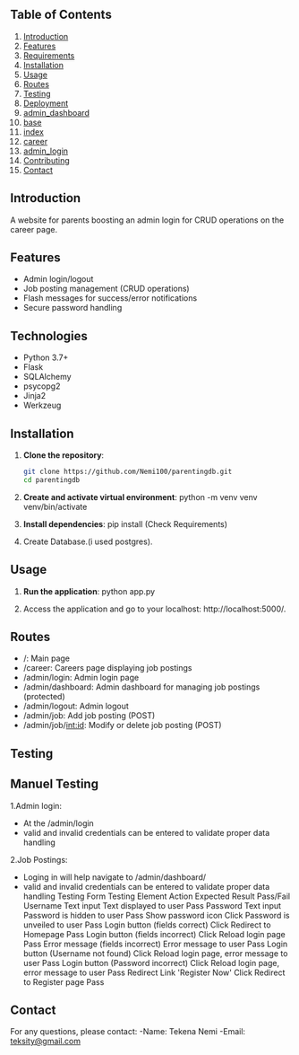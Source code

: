 

## Table of Contents
1. [Introduction](#introduction)
2. [Features](#features)
3. [Requirements](#requirements)
4. [Installation](#installation)
5. [Usage](#usage)
6. [Routes](#routes)
7. [Testing](#testing)
8. [Deployment](#deployment)
9. [admin_dashboard](#admin_dashboard)
10. [base](#base)
11. [index](#index)
12. [career](#career)
13. [admin_login](#admin_login)
14. [Contributing](#contributing)
15. [Contact](#contact)

## Introduction
A website for parents boosting an admin login for CRUD operations on the career page.


## Features
- Admin login/logout
- Job posting management (CRUD operations)
- Flash messages for success/error notifications
- Secure password handling

## Technologies
- Python 3.7+
- Flask
- SQLAlchemy
- psycopg2
- Jinja2
- Werkzeug

## Installation
1. **Clone the repository**:
   ```bash
   git clone https://github.com/Nemi100/parentingdb.git
   cd parentingdb

2. **Create and activate virtual environment**:
   python -m venv venv
   venv/bin/activate

2. **Install dependencies**:
   pip install  (Check Requirements)

2. Create Database.(i used postgres).

## Usage
1. **Run the application**:
   python app.py

2. Access the application and go to your localhost: http://localhost:5000/.

## Routes

- /: Main page
- /career: Careers page displaying job postings
- /admin/login: Admin login page
- /admin/dashboard: Admin dashboard for managing job postings (protected)
- /admin/logout: Admin logout
- /admin/job: Add job posting (POST)
- /admin/job/<int:id>: Modify or delete job posting (POST)

## Testing

## Manuel Testing

1.Admin login:
- At the /admin/login
- valid and invalid credentials can be entered to validate proper data handling

2.Job Postings:
- Loging in will help navigate to /admin/dashboard/
- valid and invalid credentials can be entered to validate proper data handling
Testing
Form Testing
Element	Action	Expected Result	Pass/Fail
Username	Text input	Text displayed to user	Pass
Password	Text input	Password is hidden to user	Pass
Show password icon	Click	Password is unveiled to user	Pass
Login button (fields correct)	Click	Redirect to Homepage	Pass
Login button (fields incorrect)	Click	Reload login page	Pass
Error message (fields incorrect)		Error message to user	Pass
Login button (Username not found)	Click	Reload login page, error message to user	Pass
Login button (Password incorrect)	Click	Reload login page, error message to user	Pass
Redirect Link 'Register Now'	Click	Redirect to Register page	Pass

## Contact
For any questions, please contact:
-Name: Tekena Nemi
-Email: teksity@gmail.com


     

